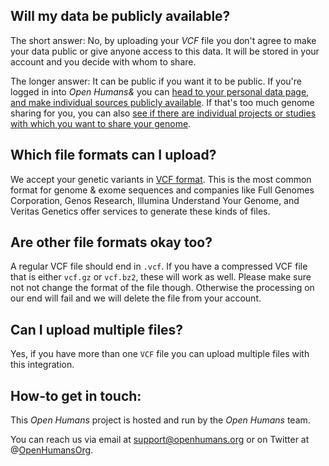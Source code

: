 ## Will my data be publicly available?
The short answer: No, by uploading your *VCF* file you don't agree to make your data public or give anyone access to this data. It will be stored in your account and you decide with whom to share.

The longer answer: It can be public if you want it to be public. If you're logged in into *Open Humans&* you can [head to your personal data page, and make individual sources publicly available](https://www.openhumans.org/member/me/data/). If that's too much genome sharing for you, you can also [see if there are individual projects or studies with which you want to share your genome](https://www.openhumans.org/explore-share/).

## Which file formats can I upload?
We accept your genetic variants in [VCF format](https://en.wikipedia.org/wiki/Variant_Call_Format).
This is the most common format for genome & exome sequences and companies like
Full Genomes Corporation, Genos Research, Illumina Understand Your Genome, and Veritas Genetics
offer services to generate these kinds of files.

## Are other file formats okay too?
A regular VCF file should end in `.vcf`. If you have a compressed VCF file that
is either `vcf.gz` or `vcf.bz2`, these will work as well.
Please make sure not not change the format of the file though.
Otherwise the processing on our end will fail
and we will delete the file from your account.

## Can I upload multiple files?
Yes, if you have more than one `VCF` file you can upload multiple files with
this integration.

## How-to get in touch:
This *Open Humans* project is hosted and run by the *Open Humans* team.

You can reach us via email at support@openhumans.org or on Twitter at @[OpenHumansOrg](http://www.twitter.com/OpenHumansOrg).
